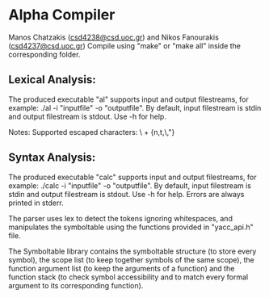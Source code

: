 # Alpha Compiler
Manos Chatzakis (csd4238@csd.uoc.gr) and Nikos Fanourakis (csd4237@csd.uoc.gr)
Compile using "make" or "make all" inside the corresponding folder.

## Lexical Analysis:
The produced executable "al" supports input and output filestreams, for example:
./al -i "inputfile" -o "outputfile". By default, input filestream is stdin and output filestream is stdout. Use -h for help.

Notes: Supported escaped characters: \ + {n,t,\\,"}

## Syntax Analysis:
The produced executable "calc" supports input and output filestreams, for example:
./calc -i "inputfile" -o "outputfile". By default, input filestream is stdin and output filestream is stdout. Use -h for help. Errors are always printed in stderr.

The parser uses lex to detect the tokens ignoring whitespaces, and manipulates the symboltable using the functions provided in "yacc_api.h" file.

The Symboltable library contains the symboltable structure (to store every symbol), the scope list (to keep together symbols of the same scope), the function argument list (to keep the arguments of a function) and the function stack (to check symbol accessibility and to match every formal argument to its corresponding function).


